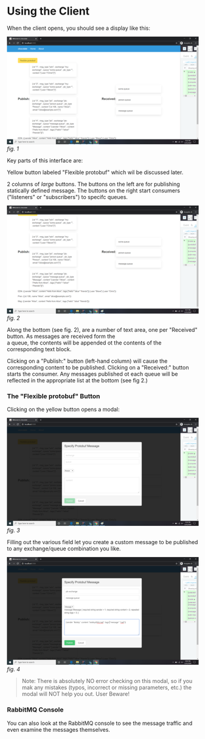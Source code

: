 # Using the Client

When the client opens, you should see a display like this:


![screenshot 1](../screenshots/ui-flexible-protobuf-main.png)
_fig. 1_


Key parts of this interface are:

Yellow button labeled "Flexible protobuf" which wil be discussed later.

2 columns of *large* buttons. The buttons on the left are for publishing statically defined message. The buttons
on the right start consumers ("listeners" or "subscribers") to specifc queues.

![screenshot 2](../screenshots/ui-flexible-protobuf-messages.png)
_fig. 2_

Along the bottom (see fig. 2), are a number of text area, one per "Received" button. As messages are received form the  
a queue, the contents will be appended ot the contents of the corresponding text block.


Clicking on a "Publish:" button (left-hand column) will cause the corresponding content to be published. Clicking on
a "Received:" button starts the consumer. Any messages published ot each queue will be reflected in the appropriate list at the bottom (see fig 2.)




### The "Flexible protobuf" Button

Clicking on the yellow button opens a modal:

![screenshot 3](../screenshots/ui-flexible-protobuf-modal.png)
_fig. 3_

Filling out the various field let you create a custom message to be published to any exchange/queue combination you like.

![screenshot 4](../screenshots/ui-flexible-protobuf-modal-filled.png)
_fig. 4_


> Note: There is absolutely NO error checking on this modal, so if you mak any mistakes (typos, incorrect or missing parameters,
> etc.) the modal will NOT help you out. User Beware!



### RabbitMQ Console

You can also look at the RabbitMQ console to see the message traffic and even examine the messages themselves.


